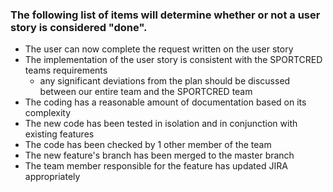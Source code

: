 ### The following list of items will determine whether or not a user story is considered "done".
* The user can now complete the request written on the user story
* The implementation of the user story is consistent with the SPORTCRED teams requirements
    - any significant deviations from the plan should be discussed between our entire team and the SPORTCRED team
* The coding has a reasonable amount of documentation based on its complexity
* The new code has been tested in isolation and in conjunction with existing features
* The code has been checked by 1 other member of the team
* The new feature's branch has been merged to the master branch
* The team member responsible for the feature has updated JIRA appropriately